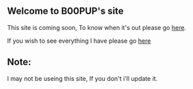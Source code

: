 ## Welcome to B00PUP's site
This site is coming soon, To know when it's out please go [here](https://scratch.mit.edu/users/B00PUP/).

If you wish to see everything I have please go [here](https://linktr.ee/b00pup)







## Note:
I may not be useing this site, If you don't i'll update it.
